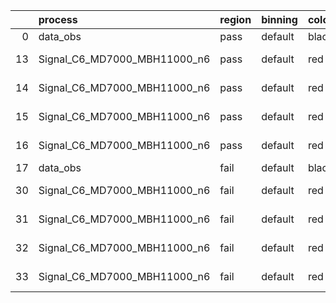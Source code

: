 |    | process                      | region   | binning   | color   | process_type   |   scale | variation   | source_filename                                                       | source_histname    | alias                        | title     |   combine_idx |     lnN |   shapes | syst_type   | direction   | variation_alias   |
|---:|:-----------------------------|:---------|:----------|:--------|:---------------|--------:|:------------|:----------------------------------------------------------------------|:-------------------|:-----------------------------|:----------|--------------:|--------:|---------:|:------------|:------------|:------------------|
|  0 | data_obs                     | pass     | default   | black   | DATA           |       1 | nominal     | ./histograms_for_2DAlphabet_v18//BH_Data.root                         | hpass              | Data                         | Data      |           nan | nan     |      nan | nan         | nan         | nan               |
| 13 | Signal_C6_MD7000_MBH11000_n6 | pass     | default   | red     | SIGNAL         |       1 | lumi        | ./histograms_for_2DAlphabet_v18//BH_Signal_C6_MD7000_MBH11000_n6.root | hpass              | Signal_C6_MD7000_MBH11000_n6 | BH signal |           nan |   1.016 |      nan | lnN         | nan         | nan               |
| 14 | Signal_C6_MD7000_MBH11000_n6 | pass     | default   | red     | SIGNAL         |       1 | SVM         | ./histograms_for_2DAlphabet_v18//BH_Signal_C6_MD7000_MBH11000_n6.root | hpass_SVMsyst_up   | Signal_C6_MD7000_MBH11000_n6 | BH signal |           nan | nan     |        1 | shapes      | Up          | SVMsyst           |
| 15 | Signal_C6_MD7000_MBH11000_n6 | pass     | default   | red     | SIGNAL         |       1 | SVM         | ./histograms_for_2DAlphabet_v18//BH_Signal_C6_MD7000_MBH11000_n6.root | hpass_SVMsyst_down | Signal_C6_MD7000_MBH11000_n6 | BH signal |           nan | nan     |        1 | shapes      | Down        | SVMsyst           |
| 16 | Signal_C6_MD7000_MBH11000_n6 | pass     | default   | red     | SIGNAL         |       1 | nominal     | ./histograms_for_2DAlphabet_v18//BH_Signal_C6_MD7000_MBH11000_n6.root | hpass              | Signal_C6_MD7000_MBH11000_n6 | BH signal |           nan | nan     |      nan | nan         | nan         | nan               |
| 17 | data_obs                     | fail     | default   | black   | DATA           |       1 | nominal     | ./histograms_for_2DAlphabet_v18//BH_Data.root                         | hfail              | Data                         | Data      |           nan | nan     |      nan | nan         | nan         | nan               |
| 30 | Signal_C6_MD7000_MBH11000_n6 | fail     | default   | red     | SIGNAL         |       1 | lumi        | ./histograms_for_2DAlphabet_v18//BH_Signal_C6_MD7000_MBH11000_n6.root | hfail              | Signal_C6_MD7000_MBH11000_n6 | BH signal |           nan |   1.016 |      nan | lnN         | nan         | nan               |
| 31 | Signal_C6_MD7000_MBH11000_n6 | fail     | default   | red     | SIGNAL         |       1 | SVM         | ./histograms_for_2DAlphabet_v18//BH_Signal_C6_MD7000_MBH11000_n6.root | hfail_SVMsyst_up   | Signal_C6_MD7000_MBH11000_n6 | BH signal |           nan | nan     |        1 | shapes      | Up          | SVMsyst           |
| 32 | Signal_C6_MD7000_MBH11000_n6 | fail     | default   | red     | SIGNAL         |       1 | SVM         | ./histograms_for_2DAlphabet_v18//BH_Signal_C6_MD7000_MBH11000_n6.root | hfail_SVMsyst_down | Signal_C6_MD7000_MBH11000_n6 | BH signal |           nan | nan     |        1 | shapes      | Down        | SVMsyst           |
| 33 | Signal_C6_MD7000_MBH11000_n6 | fail     | default   | red     | SIGNAL         |       1 | nominal     | ./histograms_for_2DAlphabet_v18//BH_Signal_C6_MD7000_MBH11000_n6.root | hfail              | Signal_C6_MD7000_MBH11000_n6 | BH signal |           nan | nan     |      nan | nan         | nan         | nan               |
